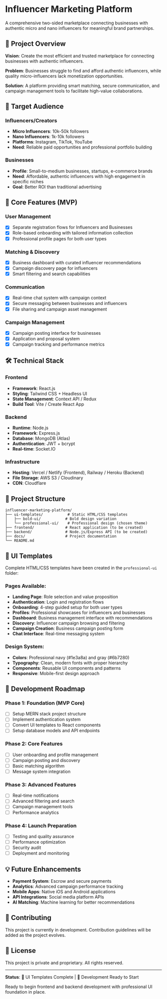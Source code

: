 # Influencer Marketing Platform

A comprehensive two-sided marketplace connecting businesses with authentic micro and nano influencers for meaningful brand partnerships.

## 🚀 Project Overview

**Vision**: Create the most efficient and trusted marketplace for connecting businesses with authentic influencers.

**Problem**: Businesses struggle to find and afford authentic influencers, while quality micro-influencers lack monetization opportunities.

**Solution**: A platform providing smart matching, secure communication, and campaign management tools to facilitate high-value collaborations.

## 👥 Target Audience

### Influencers/Creators
- **Micro Influencers**: 10k-50k followers
- **Nano Influencers**: 1k-10k followers
- **Platforms**: Instagram, TikTok, YouTube
- **Need**: Reliable paid opportunities and professional portfolio building

### Businesses
- **Profile**: Small-to-medium businesses, startups, e-commerce brands
- **Need**: Affordable, authentic influencers with high engagement in specific niches
- **Goal**: Better ROI than traditional advertising

## 🎯 Core Features (MVP)

### User Management
- [x] Separate registration flows for Influencers and Businesses
- [x] Role-based onboarding with tailored information collection
- [x] Professional profile pages for both user types

### Matching & Discovery
- [x] Business dashboard with curated influencer recommendations
- [x] Campaign discovery page for influencers
- [x] Smart filtering and search capabilities

### Communication
- [x] Real-time chat system with campaign context
- [x] Secure messaging between businesses and influencers
- [x] File sharing and campaign asset management

### Campaign Management
- [x] Campaign posting interface for businesses
- [x] Application and proposal system
- [x] Campaign tracking and performance metrics

## 🛠️ Technical Stack

### Frontend
- **Framework**: React.js
- **Styling**: Tailwind CSS + Headless UI
- **State Management**: Context API / Redux
- **Build Tool**: Vite / Create React App

### Backend
- **Runtime**: Node.js
- **Framework**: Express.js
- **Database**: MongoDB (Atlas)
- **Authentication**: JWT + bcrypt
- **Real-time**: Socket.IO

### Infrastructure
- **Hosting**: Vercel / Netlify (Frontend), Railway / Heroku (Backend)
- **File Storage**: AWS S3 / Cloudinary
- **CDN**: Cloudflare

## 📁 Project Structure

```
influencer-marketing-platform/
├── ui-templates/           # Static HTML/CSS templates
│   ├── bold-ui/           # Bold design variation
│   └── professional-ui/    # Professional design (chosen theme)
├── frontend/              # React application (to be created)
├── backend/               # Node.js/Express API (to be created)
├── docs/                  # Project documentation
└── README.md
```

## 🎨 UI Templates

Complete HTML/CSS templates have been created in the `professional-ui` folder:

### Pages Available:
- **Landing Page**: Role selection and value proposition
- **Authentication**: Login and registration flows
- **Onboarding**: 4-step guided setup for both user types
- **Profiles**: Professional showcases for influencers and businesses
- **Dashboard**: Business management interface with recommendations
- **Discovery**: Influencer campaign browsing and filtering
- **Campaign Creation**: Business campaign posting form
- **Chat Interface**: Real-time messaging system

### Design System:
- **Colors**: Professional navy (#1e3a8a) and gray (#6b7280)
- **Typography**: Clean, modern fonts with proper hierarchy
- **Components**: Reusable UI components and patterns
- **Responsive**: Mobile-first design approach

## 🚧 Development Roadmap

### Phase 1: Foundation (MVP Core)
- [ ] Setup MERN stack project structure
- [ ] Implement authentication system
- [ ] Convert UI templates to React components
- [ ] Setup database models and API endpoints

### Phase 2: Core Features
- [ ] User onboarding and profile management
- [ ] Campaign posting and discovery
- [ ] Basic matching algorithm
- [ ] Message system integration

### Phase 3: Advanced Features
- [ ] Real-time notifications
- [ ] Advanced filtering and search
- [ ] Campaign management tools
- [ ] Performance analytics

### Phase 4: Launch Preparation
- [ ] Testing and quality assurance
- [ ] Performance optimization
- [ ] Security audit
- [ ] Deployment and monitoring

## 💡 Future Enhancements

- **Payment System**: Escrow and secure payments
- **Analytics**: Advanced campaign performance tracking
- **Mobile Apps**: Native iOS and Android applications
- **API Integrations**: Social media platform APIs
- **AI Matching**: Machine learning for better recommendations

## 🤝 Contributing

This project is currently in development. Contribution guidelines will be added as the project evolves.

## 📄 License

This project is private and proprietary. All rights reserved.

---

**Status**: 🎨 UI Templates Complete | 🚧 Development Ready to Start

Ready to begin frontend and backend development with professional UI foundation in place.